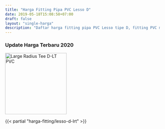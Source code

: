 ```yaml
---
title: "Harga Fitting Pipa PVC Lesso D"
date: 2019-05-18T15:08:58+07:00
draft: false
layout: "single-harga"
description: "Daftar harga fitting pipa PVC Lesso tipe D, fitting PVC murah berkualitas."
---
```


### Update Harga Terbaru 2020

<img src="../img/fitting-pvc/large-radius-tee-d-lt.png" alt="Large Radius Tee D-LT PVC" width="200">

{{< partial "harga-fitting/lesso-d-lrt" >}}